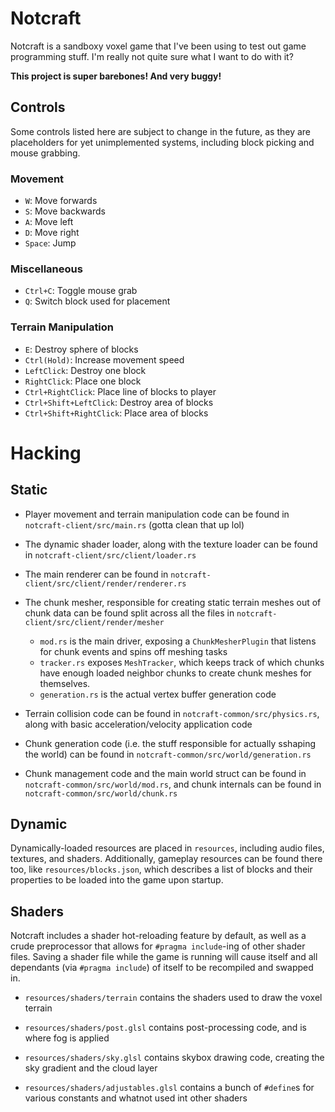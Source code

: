 # Notcraft

Notcraft is a sandboxy voxel game that I've been using to test out game programming stuff. I'm really not quite sure what I want to do with it?

**This project is super barebones! And very buggy!**

## Controls

Some controls listed here are subject to change in the future, as they are placeholders for yet unimplemented systems, including block picking and mouse grabbing.

### Movement
- `W`: Move forwards
- `S`: Move backwards
- `A`: Move left
- `D`: Move right
- `Space`: Jump
### Miscellaneous
- `Ctrl+C`: Toggle mouse grab
- `Q`: Switch block used for placement
### Terrain Manipulation
- `E`: Destroy sphere of blocks
- `Ctrl(Hold)`: Increase movement speed
- `LeftClick`: Destroy one block
- `RightClick`: Place one block
- `Ctrl+RightClick`: Place line of blocks to player
- `Ctrl+Shift+LeftClick`: Destroy area of blocks
- `Ctrl+Shift+RightClick`: Place area of blocks

# Hacking

## Static
- Player movement and terrain manipulation code can be found in `notcraft-client/src/main.rs` (gotta clean that up lol)

- The dynamic shader loader, along with the texture loader can be found in `notcraft-client/src/client/loader.rs`

- The main renderer can be found in `notcraft-client/src/client/render/renderer.rs`
  
- The chunk mesher, responsible for creating static terrain meshes out of chunk data can be found split across all the files in `notcraft-client/src/client/render/mesher`
  - `mod.rs` is the main driver, exposing a `ChunkMesherPlugin` that listens for chunk events and spins off meshing tasks
  - `tracker.rs` exposes `MeshTracker`, which keeps track of which chunks have enough loaded neighbor chunks to create chunk meshes for themselves.
  - `generation.rs` is the actual vertex buffer generation code

- Terrain collision code can be found in `notcraft-common/src/physics.rs`, along with basic acceleration/velocity application code

- Chunk generation code (i.e. the stuff responsible for actually sshaping the world) can be found in `notcraft-common/src/world/generation.rs`

- Chunk management code and the main world struct can be found in `notcraft-common/src/world/mod.rs`, and chunk internals can be found in `notcraft-common/src/world/chunk.rs`

## Dynamic

Dynamically-loaded resources are placed in `resources`, including audio files, textures, and shaders. Additionally, gameplay resources can be found there too, like `resources/blocks.json`, which describes a list of blocks and their properties to be loaded into the game upon startup.

## Shaders

Notcraft includes a shader hot-reloading feature by default, as well as a crude preprocessor that allows for `#pragma include`-ing of other shader files. Saving a shader file while the game is running will cause itself and all dependants (via `#pragma include`) of itself to be recompiled and swapped in.

- `resources/shaders/terrain` contains the shaders used to draw the voxel terrain
  
- `resources/shaders/post.glsl` contains post-processing code, and is where fog is applied
  
- `resources/shaders/sky.glsl` contains skybox drawing code, creating the sky gradient and the cloud layer
  
- `resources/shaders/adjustables.glsl` contains a bunch of `#define`s for various constants and whatnot used int other shaders